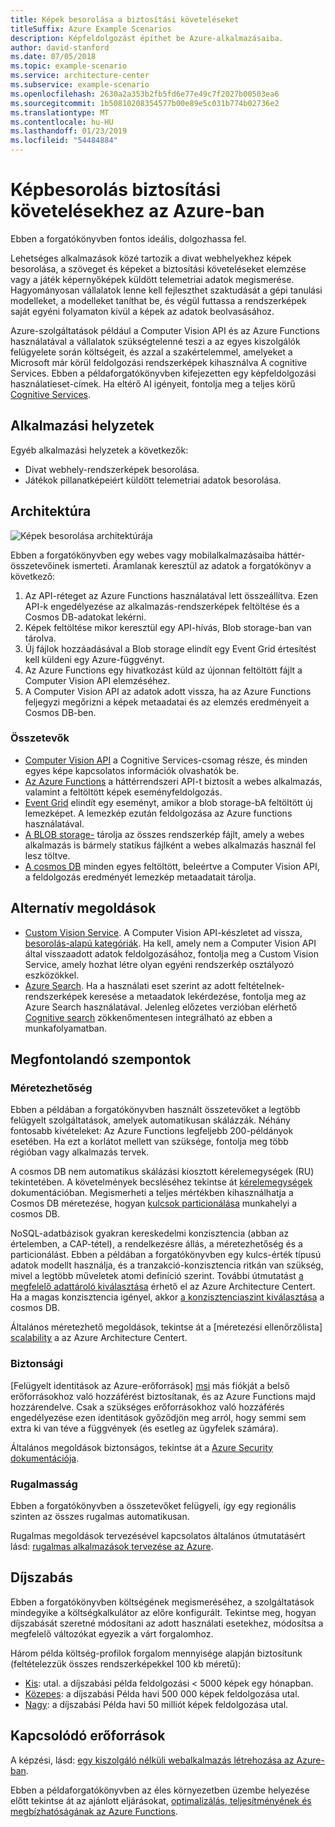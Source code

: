 ```yaml
---
title: Képek besorolása a biztosítási követeléseket
titleSuffix: Azure Example Scenarios
description: Képfeldolgozást építhet be Azure-alkalmazásaiba.
author: david-stanford
ms.date: 07/05/2018
ms.topic: example-scenario
ms.service: architecture-center
ms.subservice: example-scenario
ms.openlocfilehash: 2630a2a353b2fb5fd6e77e49c7f2027b00503ea6
ms.sourcegitcommit: 1b50810208354577b00e89e5c031b774b02736e2
ms.translationtype: MT
ms.contentlocale: hu-HU
ms.lasthandoff: 01/23/2019
ms.locfileid: "54484884"
---
```

# <a name="image-classification-for-insurance-claims-on-azure"></a>Képbesorolás biztosítási követelésekhez az Azure-ban

Ebben a forgatókönyvben fontos ideális, dolgozhassa fel.

Lehetséges alkalmazások közé tartozik a divat webhelyekhez képek besorolása, a szöveget és képeket a biztosítási követeléseket elemzése vagy a játék képernyőképek küldött telemetriai adatok megismerése. Hagyományosan vállalatok lenne kell fejleszthet szaktudását a gépi tanulási modelleket, a modelleket taníthat be, és végül futtassa a rendszerképek saját egyéni folyamaton kívül a képek az adatok beolvasásához.

Azure-szolgáltatások például a Computer Vision API és az Azure Functions használatával a vállalatok szükségtelenné teszi a az egyes kiszolgálók felügyelete során költségeit, és azzal a szakértelemmel, amelyeket a Microsoft már körül feldolgozási rendszerképek kihasználva A cognitive Services. Ebben a példaforgatókönyvben kifejezetten egy képfeldolgozási használatieset-címek. Ha eltérő AI igényeit, fontolja meg a teljes körű [Cognitive Services](/azure/#pivot=products&panel=ai).

## <a name="relevant-use-cases"></a>Alkalmazási helyzetek

Egyéb alkalmazási helyzetek a következők:

- Divat webhely-rendszerképek besorolása.
- Játékok pillanatképeiért küldött telemetriai adatok besorolása.

## <a name="architecture"></a>Architektúra

![Képek besorolása architektúrája][architecture]

Ebben a forgatókönyvben egy webes vagy mobilalkalmazásaiba háttér-összetevőinek ismerteti. Áramlanak keresztül az adatok a forgatókönyv a következő:

1. Az API-réteget az Azure Functions használatával lett összeállítva. Ezen API-k engedélyezése az alkalmazás-rendszerképek feltöltése és a Cosmos DB-adatokat lekérni.
2. Képek feltöltése mikor keresztül egy API-hívás, Blob storage-ban van tárolva.
3. Új fájlok hozzáadásával a Blob storage elindít egy Event Grid értesítést kell küldeni egy Azure-függvényt.
4. Az Azure Functions egy hivatkozást küld az újonnan feltöltött fájlt a Computer Vision API elemzéséhez.
5. A Computer Vision API az adatok adott vissza, ha az Azure Functions feljegyzi megőrizni a képek metaadatai és az elemzés eredményeit a Cosmos DB-ben.

### <a name="components"></a>Összetevők

- [Computer Vision API](/azure/cognitive-services/computer-vision/home) a Cognitive Services-csomag része, és minden egyes képe kapcsolatos információk olvashatók be.
- [Az Azure Functions](/azure/azure-functions/functions-overview) a háttérrendszeri API-t biztosít a webes alkalmazás, valamint a feltöltött képek eseményfeldolgozás.
- [Event Grid](/azure/event-grid/overview) elindít egy eseményt, amikor a blob storage-bA feltöltött új lemezképet. A lemezkép ezután feldolgozása az Azure functions használatával.
- [A BLOB storage-](/azure/storage/blobs/storage-blobs-introduction) tárolja az összes rendszerkép fájlt, amely a webes alkalmazás is bármely statikus fájlként a webes alkalmazás használ fel lesz töltve.
- [A cosmos DB](/azure/cosmos-db/introduction) minden egyes feltöltött, beleértve a Computer Vision API, a feldolgozás eredményét lemezkép metaadatait tárolja.

## <a name="alternatives"></a>Alternatív megoldások

- [Custom Vision Service](/azure/cognitive-services/custom-vision-service/home). A Computer Vision API-készletet ad vissza, [besorolás-alapú kategóriák][cv-categories]. Ha kell, amely nem a Computer Vision API által visszaadott adatok feldolgozásához, fontolja meg a Custom Vision Service, amely hozhat létre olyan egyéni rendszerkép osztályozó eszközökkel.
- [Azure Search](/azure/search/search-what-is-azure-search). Ha a használati eset szerint az adott feltételnek-rendszerképek keresése a metaadatok lekérdezése, fontolja meg az Azure Search használatával. Jelenleg előzetes verzióban elérhető [Cognitive search](/azure/search/cognitive-search-concept-intro) zökkenőmentesen integrálható az ebben a munkafolyamatban.

## <a name="considerations"></a>Megfontolandó szempontok

### <a name="scalability"></a>Méretezhetőség

Ebben a példában a forgatókönyvben használt összetevőket a legtöbb felügyelt szolgáltatások, amelyek automatikusan skálázzák. Néhány fontosabb kivételeket: Az Azure Functions legfeljebb 200-példányok esetében. Ha ezt a korlátot mellett van szüksége, fontolja meg több régióban vagy alkalmazás tervek.

A cosmos DB nem automatikus skálázási kiosztott kérelemegységek (RU) tekintetében. A követelmények becsléséhez tekintse át [kérelemegységek](/azure/cosmos-db/request-units) dokumentációban. Megismerheti a teljes mértékben kihasználhatja a Cosmos DB méretezése, hogyan [kulcsok particionálása](/azure/cosmos-db/partition-data) munkahelyi a cosmos DB.

NoSQL-adatbázisok gyakran kereskedelmi konzisztencia (abban az értelemben, a CAP-tétel), a rendelkezésre állás, a méretezhetőség és a particionálást. Ebben a példában a forgatókönyvben egy kulcs-érték típusú adatok modellt használja, és a tranzakció-konzisztencia ritkán van szükség, mivel a legtöbb műveletek atomi definíció szerint. További útmutatást [a megfelelő adattároló kiválasztása](../../guide/technology-choices/data-store-overview.md) érhető el az Azure Architecture Centert. Ha a magas konzisztencia igényel, akkor [a konzisztenciaszint kiválasztása](/azure/cosmos-db/consistency-levels) a cosmos DB.

Általános méretezhető megoldások, tekintse át a [méretezési ellenőrzőlista] [ scalability] a az Azure Architecture Centert.

### <a name="security"></a>Biztonsági

[Felügyelt identitások az Azure-erőforrások] [ msi] más fiókját a belső erőforrásokhoz való hozzáférést biztosítanak, és az Azure Functions majd hozzárendelve. Csak a szükséges erőforrásokhoz való hozzáférés engedélyezése ezen identitások győződjön meg arról, hogy semmi sem extra ki van téve a függvények (és esetleg az ügyfelek számára).

Általános megoldások biztonságos, tekintse át a [Azure Security dokumentációja][security].

### <a name="resiliency"></a>Rugalmasság

Ebben a forgatókönyvben a összetevőket felügyeli, így egy regionális szinten az összes rugalmas automatikusan.

Rugalmas megoldások tervezésével kapcsolatos általános útmutatásért lásd: [rugalmas alkalmazások tervezése az Azure][resiliency].

## <a name="pricing"></a>Díjszabás

Ebben a forgatókönyvben költségének megismeréséhez, a szolgáltatások mindegyike a költségkalkulátor az előre konfigurált. Tekintse meg, hogyan díjszabását szeretné módosítani az adott használati esetekhez, módosítsa a megfelelő változókat egyezik a várt forgalomhoz.

Három példa költség-profilok forgalom mennyisége alapján biztosítunk (feltételezzük összes rendszerképekkel 100 kb méretű):

- [Kis][small-pricing]: utal. a díjszabási példa feldolgozási &lt; 5000 képek egy hónapban.
- [Közepes][medium-pricing]: a díjszabási Példa havi 500 000 képek feldolgozása utal.
- [Nagy][large-pricing]: a díjszabási Példa havi 50 milliót képek feldolgozása utal.

## <a name="related-resources"></a>Kapcsolódó erőforrások

A képzési, lásd: [egy kiszolgáló nélküli webalkalmazás létrehozása az Azure-ban][serverless].

Ebben a példaforgatókönyvben az éles környezetben üzembe helyezése előtt tekintse át az ajánlott eljárásokat, [optimalizálás, teljesítményének és megbízhatóságának az Azure Functions][functions-best-practices].

<!-- links -->
[architecture]: ./media/architecture-intelligent-apps-image-processing.png
[small-pricing]: https://azure.com/e/f9b59d238b43423683db73f4a31dc380
[medium-pricing]: https://azure.com/e/7c7fc474db344b87aae93bc29ae27108
[large-pricing]: https://azure.com/e/cbadbca30f8640d6a061f8457a74ba7d
[cognitive-search]: /azure/search/cognitive-search-concept-intro
[serverless]: /azure/functions/tutorial-static-website-serverless-api-with-database
[cv-categories]: /azure/cognitive-services/computer-vision/home#the-86-category-concept
[resiliency]: /azure/architecture/resiliency/
[security]: /azure/security/
[scalability]: /azure/architecture/checklist/scalability
[functions-best-practices]: /azure/azure-functions/functions-best-practices
[msi]: /azure/app-service/app-service-managed-service-identity
